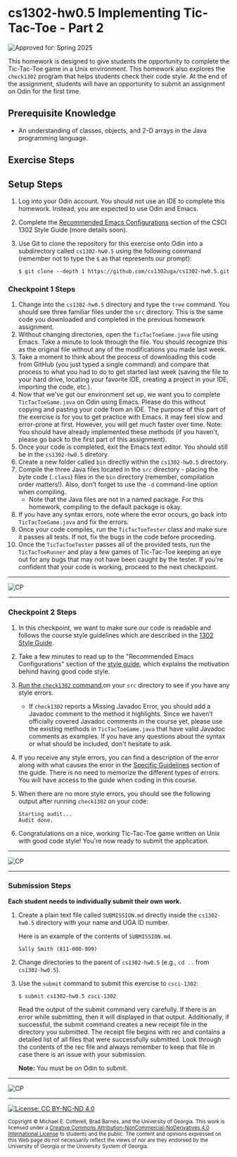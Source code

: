# cs1302-hw0.5 Implementing Tic-Tac-Toe - Part 2

![Approved for: Spring 2025](https://img.shields.io/badge/Approved%20for-Spring%202025-blue)

This homework is designed to give students the opportunity to complete the Tic-Tac-Toe game in a Unix
environment. This homework also explores the `check1302` program that helps students check their code
style. At the end of the assignment, students will have an opportunity to submit an assignment on Odin
for the first time.

## Prerequisite Knowledge

* An understanding of classes, objects, and 2-D arrays in the Java programming language.

## Exercise Steps

## Setup Steps
1. Log into your Odin account. You should not use an IDE to complete this homework. Instead, you are expected 
   to use Odin and Emacs.

1. Complete the [Recommended Emacs Configurations](https://github.com/cs1302uga/cs1302-styleguide/blob/master/README.md#recommended-emacs-configurations)
   section of the CSCI 1302 Style Guide (more details soon).
   
1. Use Git to clone the repository for this exercise onto Odin into a subdirectory called `cs1302-hw0.5` using
   the following command (remember not to type the `$` as that represents our prompt):

   ```
   $ git clone --depth 1 https://github.com/cs1302uga/cs1302-hw0.5.git
   ```
   
### Checkpoint 1 Steps

1. Change into the `cs1302-hw0.5` directory and type the `tree` command. You should see three familiar files under
   the `src` directory. This is the same code you downloaded and completed in the previous homework assignment.
1. Without changing directories, open the `TicTacToeGame.java` file using Emacs. Take a minute to look through the
   file. You should recognize this as the original file without any of the modifications you made last week.
1. Take a moment to think about the process of downloading this code from GitHub (you just typed a single command) and
   compare that process to what you had to do to get started last week (saving the file to your hard drive, locating your
   favorite IDE, creating a project in your IDE, importing the code, etc.).
1. Now that we've got our environment set up, we want you to complete `TicTacToeGame.java` on Odin using Emacs. Please do this
   without copying and pasting your code from an IDE. The purpose of this part of the exercise is for you to get practice with
   Emacs. It may feel slow and error-prone at first. However, you will get much faster over time. Note: You should have 
   already implemented these methods (if you haven't, please go back to the first part of this assignment).
1. Once your code is completed, exit the Emacs text editor. You should still be in the `cs1302-hw0.5` diretory.
1. Create a new folder called `bin` directly within the `cs1302-hw0.5` directory.
1. Compile the three Java files located in the `src` directory - placing the byte code (`.class`) files in the `bin`
   directory (remember, compilation order matters!). Also, don't forget to use the `-d` command-line option when compiling.
   * Note that the Java files are not in a named package. For this homework, compiling to the default package is okay.
1. If you have any syntax errors, note where the error occurs, go back into `TicTacToeGame.java` and fix the errors.
1. Once your code compiles, run the `TicTacToeTester` class and make sure it passes all tests. If not, fix the bugs in the
   code before proceeding.
1. Once the `TicTacToeTester` passes all of the provided tests, run the `TicTacToeRunner` and play a few games of
   Tic-Tac-Toe keeping an eye out for any bugs that may not have been caught by the tester. If you're confident that your
   code is working, proceed to the next checkpoint.

<hr/>

![CP](https://img.shields.io/badge/Just%20Finished%20Checkpoint-1-success?style=for-the-badge)

<hr/>

### Checkpoint 2 Steps

1. In this checkpoint, we want to make sure our code is readable and follows the course style guidelines which
   are described in the [1302 Style Guide](https://github.com/cs1302uga/cs1302-styleguide/blob/master/README.md).
1. Take a few minutes to read up to the "Recommended Emacs Configurations" section of the 
   [style guide](https://github.com/cs1302uga/cs1302-styleguide/blob/master/README.md#recommended-emacs-configurations), which explains
   the motivation behind having good code style.
1. [Run the `check1302` command ](https://github.com/cs1302uga/cs1302-styleguide/blob/master/README.md#run-checkstyle) on your `src` directory
   to see if you have any style errors.

   * If `check1302` reports a Missing Javadoc Error, you should add a Javadoc comment to the method it highlights.
     Since we haven’t officially covered Javadoc comments in the course yet, please use the existing methods in `TicTacToeGame.java`
     that have valid Javadoc comments as examples. If you have any questions about the syntax or what should be included, don't
     hesitate to ask.

1. If you receive any style errors, you can find a description of the error along with what causes the error in the 
   [Specific Guidelines](https://github.com/cs1302uga/cs1302-styleguide/blob/master/README.md#specific-guidelines) section of the guide.
   There is no need to memorize the different types of errors. You will have access to the guide when coding in this course.
1. When there are no more style errors, you should see the following output after running `check1302` on your code:

   ```
   Starting audit...
   Audit done.
   ```
   
1. Congratulations on a nice, working Tic-Tac-Toe game written on Unix with good code style! You're now ready to submit the application.

<hr/>

![CP](https://img.shields.io/badge/Just%20Finished%20Checkpoint-2-success?style=for-the-badge)

<hr/>

### Submission Steps

**Each student needs to individually submit their own work.**

1. Create a plain text file called `SUBMISSION.md` directly inside the `cs1302-hw0.5`
   directory with your name and UGA ID number.
   
   Here is an example of the contents of `SUBMISSION.md`.
   
   ```
   Sally Smith (811-000-999)
   ```

1. Change directories to the parent of `cs1302-hw0.5` (e.g., `cd ..` from `cs1302-hw0.5`).
   
1. Use the `submit` command to submit this exercise to `csci-1302`:
   
   ```
   $ submit cs1302-hw0.5 csci-1302
   ```
   
   Read the output of the submit command very carefully. If there is an error while submitting, then it will displayed 
   in that output. Additionally, if successful, the submit command creates a new receipt file in the directory you 
   submitted. The receipt file begins with rec and contains a detailed list of all files that were successfully submitted. 
   Look through the contents of the rec file and always remember to keep that file in case there is an issue with your submission.

   **Note:** You must be on Odin to submit.

<hr/>

![CP](https://img.shields.io/badge/Just%20Finished-Submission-success?style=for-the-badge)

<hr/>

[![License: CC BY-NC-ND 4.0](https://img.shields.io/badge/License-CC%20BY--NC--ND%204.0-lightgrey.svg)](http://creativecommons.org/licenses/by-nc-nd/4.0/)

<small>
Copyright &copy; Michael E. Cotterell, Brad Barnes, and the University of Georgia.
This work is licensed under a <a rel="license" href="http://creativecommons.org/licenses/by-nc-nd/4.0/">Creative Commons Attribution-NonCommercial-NoDerivatives 4.0 International License</a> to students and the public.
The content and opinions expressed on this Web page do not necessarily reflect the views of nor are they endorsed by the University of Georgia or the University System of Georgia.
</small>
